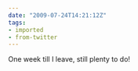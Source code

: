 ```yaml
---
date: "2009-07-24T14:21:12Z"
tags:
- imported
- from-twitter
---
```

One week till I leave, still plenty to do!

